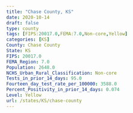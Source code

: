 ```yaml
---
title: "Chase County, KS"
date: 2020-10-14
draft: false
type: county
tags: [FIPS:20017.0,FEMA:7.0,Non-core,Yellow]
categories: [KS]
County: Chase County
State: KS
FIPS: 20017.0
FEMA_Region: 7.0
Population: 2648.0
NCHS_Urban_Rural_Classification: Non-core
Tests_in_prior_14_days: 95.0
Fourteen_day_test_rate_per_100000: 3588.0
Percent_Positivity_in_prior_14_days: 0.074
Level: Yellow
url: /states/KS/chase-county
---
```



